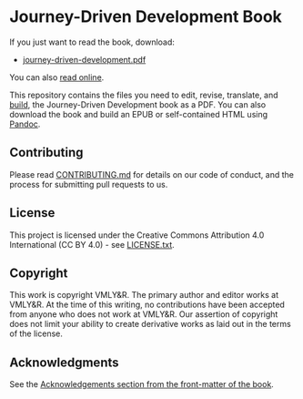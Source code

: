 # Journey-Driven Development Book

If you just want to read the book, download:

- [journey-driven-development.pdf](https://github.com/VMLYR/journey-driven-development/raw/main/journey-driven-development.pdf)

You can also [read online](en/00_Front_Matter/001_preface.md).

This repository contains the files you need to edit, revise, translate, and [build](build.md), the Journey-Driven Development book as a PDF. You can also download the book and build an EPUB or self-contained HTML using [Pandoc](https://pandoc.org/).

## Contributing 

Please read [CONTRIBUTING.md](CONTRIBUTING.md) for details on our code of conduct, and the process for submitting pull requests to us.

## License

This project is licensed under the Creative Commons Attribution 4.0 International (CC BY 4.0) - see  [LICENSE.txt](LICENSE.txt).

## Copyright

This work is copyright VMLY&R. The primary author and editor works at VMLY&R. At the time of this writing, no contributions have been accepted from anyone who does not work at VMLY&R. Our assertion of copyright does not limit your ability to create derivative works as laid out in the terms of the license.

## Acknowledgments

See the [Acknowledgements section from the front-matter of the book](en/00_Front_Matter/009_acknowledgements.md).
